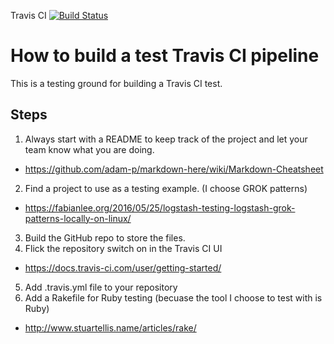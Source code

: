Travis CI [![Build Status](https://travis-ci.org/jeff-cook/Test_Travis_CI.svg?branch=master)](https://travis-ci.org/jeff-cook/Test_Travis_CI)

# How to build a test Travis CI pipeline

This is a testing ground for building a Travis CI test.

## Steps
1. Always start with a README to keep track of the project and let your team know what you are doing.

  - https://github.com/adam-p/markdown-here/wiki/Markdown-Cheatsheet
  
2. Find a project to use as a testing example.  (I choose GROK patterns) 

  - https://fabianlee.org/2016/05/25/logstash-testing-logstash-grok-patterns-locally-on-linux/
  
3. Build the GitHub repo to store the files.
4. Flick the repository switch on in the Travis CI UI

  - https://docs.travis-ci.com/user/getting-started/
  
5. Add .travis.yml file to your repository
6. Add a Rakefile for Ruby testing (becuase the tool I choose to test with is Ruby)

  - http://www.stuartellis.name/articles/rake/
  
